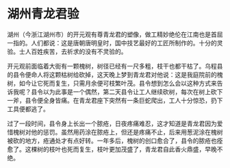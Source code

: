 # 湖州青龙君验

湖州（今浙江湖州市）的开元观有尊青龙君的塑像，做工精妙绝伦在江南也是首屈一指的。人们都说：这是唐朝唐明皇时，国中技艺最好的工匠所制作的。十分的灵验。士人百姓疾苦，去祈求的没有不灵验的。

开元观前面临着大街有一颗槐树，树径已经有一尺多粗，枝干也都干枯了。乌程县的县令便命人将这颗枯树给砍掉，这天晚上梦到青龙君对他说：这是我庭院前的槐树，如今让它死而复生，只需月余便可枝繁叶茂。县令想到怎么会以这种方式来告诉我呢？县令以为此事是一个偶然，第二天县令让工人继续砍树，每次在树上砍下一斧，县令便全身皆痛。在青龙君座下突然有一条巨蛇爬出，工人十分惊恐，扔下工具便都逃了。

过了一段时间，县令身上长出一个脓疮，日夜疼痛难忍，这才知道是青龙君因为爱惜槐树对他的惩罚。虽然用药涂在脓疮上，但还是疼痛不止，后来用葱泥涂在槐树被砍的地方，疮通处才有点好转。一年多后，槐树的创口愈合了，县令的脓疮也痊愈了。这棵树的枝叶也死而复生，枝叶更加茂盛了，青龙君自此香火鼎盛，早晚不绝。
